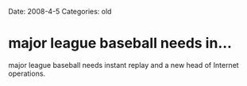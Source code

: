 Date: 2008-4-5
Categories: old

# major league baseball needs in...

major league baseball needs instant replay and a new head of Internet operations.
